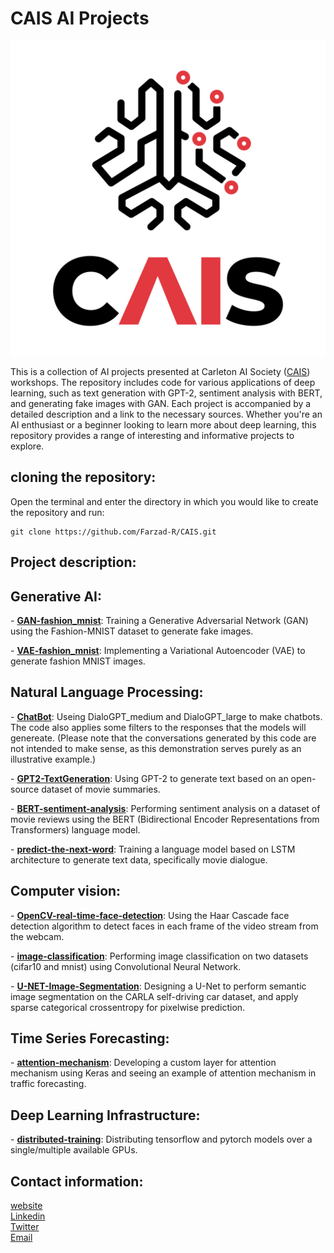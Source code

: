 # CAIS AI Projects
![CAIS](logo/CAIS.png)

This is a collection of AI projects presented at Carleton AI Society ([CAIS](https://carletonai.com/)) workshops. The repository includes code for 
various applications of deep learning, such as text generation with GPT-2, sentiment analysis with BERT, and generating fake images with GAN. 
Each project is accompanied by a detailed description and a link to the necessary sources. Whether you're an AI enthusiast or a beginner looking to 
learn more about deep learning, this repository provides a range of interesting and informative projects to explore.


## cloning the repository:
Open the terminal and enter the directory in which you would like to create the repository and run:

```
git clone https://github.com/Farzad-R/CAIS.git
```

## Project description:
<h2>Generative AI:</h2>
<p>
    - <a style=" white-space:nowrap; " href="https://github.com/Farzad-R/CAIS/tree/main/GAN-fashion_mnist"><b>GAN-fashion_mnist</b></a>:
    Training a Generative Adversarial Network (GAN) using the Fashion-MNIST dataset to generate fake images.
</p>
<p>
    - <a style=" white-space:nowrap; " href="https://github.com/Farzad-R/CAIS/tree/main/VAE-fashion_mnist"><b>VAE-fashion_mnist</b></a>:
    Implementing a Variational Autoencoder (VAE) to generate fashion MNIST images.
</p>
<!-- ====================================================================================== -->
<h2>Natural Language Processing:</h2>
<p>
    - <a style=" white-space:nowrap; " href="https://github.com/Farzad-R/CAIS/tree/main/ChatBot"><b>ChatBot</b></a>:
    Useing DialoGPT_medium and DialoGPT_large to make chatbots. The code also applies some filters to the 
    responses that the models will genereate. (Please note that the conversations generated by this code are not intended to make sense, 
    as this demonstration serves purely as an illustrative example.)
</p>
<p>
    - <a style=" white-space:nowrap; " href="https://github.com/Farzad-R/CAIS/tree/main/GPT2-TextGeneration"><b>GPT2-TextGeneration</b></a>:
    Using GPT-2 to generate text based on an open-source dataset of movie summaries.
</p>
<p>
    - <a style=" white-space:nowrap; " href="https://github.com/Farzad-R/CAIS/tree/main/BERT-sentiment-analysis"><b>BERT-sentiment-analysis</b></a>:
    Performing sentiment analysis on a dataset of movie reviews using the BERT (Bidirectional Encoder Representations from Transformers) language model.
</p>
<p>
    - <a style=" white-space:nowrap; " href="https://github.com/Farzad-R/CAIS/tree/main/predict-the-next-word"><b>predict-the-next-word</b></a>:
    Training a language model based on LSTM architecture to generate text data, specifically movie dialogue.
</p>
<!-- ====================================================================================== -->
<h2>Computer vision:</h2>
<p>
    - <a style=" white-space:nowrap; " href="https://github.com/Farzad-R/CAIS/tree/main/OpenCV-real-time-face-detection"><b>OpenCV-real-time-face-detection</b></a>:
    Using the Haar Cascade face detection algorithm to detect faces in each frame of the video stream from the webcam.
</p>
<p>
    - <a style=" white-space:nowrap; " href="https://github.com/Farzad-R/CAIS/tree/main/image-classification"><b>image-classification</b></a>:
    Performing image classification on two datasets (cifar10 and mnist) using Convolutional Neural Network.
</p>
<p>
    - <a style=" white-space:nowrap; " href="https://github.com/Farzad-R/CAIS/tree/main/U-NET-Image-Segmentation"><b>U-NET-Image-Segmentation</b></a>:
    Designing a U-Net to perform semantic image segmentation on the CARLA self-driving car dataset, and apply sparse categorical crossentropy for pixelwise prediction.
</p>
<!-- ====================================================================================== -->
<h2>Time Series Forecasting:</h2>
<p>
    - <a style=" white-space:nowrap; " href="https://github.com/Farzad-R/CAIS/tree/main/attention-mechanism"><b>attention-mechanism</b></a>:
    Developing a custom layer for attention mechanism using Keras and seeing an example of attention mechanism in traffic forecasting.
</p>
<!-- ====================================================================================== -->
<h2>Deep Learning Infrastructure:</h2>
<p>
    - <a style=" white-space:nowrap; " href="https://github.com/Farzad-R/CAIS/tree/main/distributed-training"><b>distributed-training</b></a>:
    Distributing tensorflow and pytorch models over a single/multiple available GPUs.
</p>






## Contact information:
[website](https://farzad-r.github.io/) </br>
[Linkedin](https://www.linkedin.com/in/farzad-roozitalab-173066152/)</br>
[Twitter](https://twitter.com/Farzad_rzt) </br>
[Email](farzadroozitalab@cmail.carleton.ca)